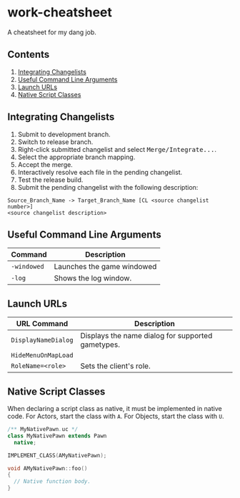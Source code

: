 work-cheatsheet
===============

A cheatsheet for my dang job.

Contents
--------
1. [Integrating Changelists](https://github.com/zachwlewis/work-cheatsheet#integrating-changelists)
2. [Useful Command Line Arguments](https://github.com/zachwlewis/work-cheatsheet#useful-command-line-arguments)
3. [Launch URLs](https://github.com/zachwlewis/work-cheatsheet#launch-urls)
4. [Native Script Classes](https://github.com/zachwlewis/work-cheatsheet#native-script-classes)

Integrating Changelists
-----------------------

1. Submit to development branch.
2. Switch to release branch.
3. Right-click submitted changelist and select <kbd>Merge/Integrate...</kbd>.
4. Select the appropriate branch mapping.
5. Accept the merge.
6. Interactively resolve each file in the pending changelist.
7. Test the release build.
8. Submit the pending changelist with the following description:

```
Source_Branch_Name -> Target_Branch_Name [CL <source changelist number>]
<source changelist description>
```

Useful Command Line Arguments
----------------------------

|Command|Description|
|-----------|-----------|
|`-windowed`|Launches the game windowed|
|`-log`|Shows the log window.|

Launch URLs
-----------

|URL Command|Description|
|-----------|-----------|
|`DisplayNameDialog`|Displays the name dialog for supported gametypes.|
|`HideMenuOnMapLoad`||
|`RoleName=<role>`|Sets the client's role.|

Native Script Classes
---------------------

When declaring a script class as native, it must be implemented in native code. For Actors, start the class with `A`. For Objects, start the class with `U`.

``` java
/** MyNativePawn.uc */
class MyNativePawn extends Pawn
  native;
```

``` cpp
IMPLEMENT_CLASS(AMyNativePawn);

void AMyNativePawn::foo()
{
  // Native function body.
}
```
